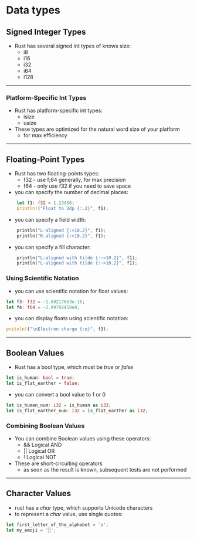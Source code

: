 # Data types
## Signed Integer Types
- Rust has several signed int types of knows size:
	- i8
	- i16
	- i32
	- i64
	- i128

---

### Platform-Specific Int Types
- Rust has platform-specific int types:
	- isize
	- usize
- These types are optimized for the natural word size of your platform
	- for max efficiency
---

## Floating-Point Types
- Rust has two floating-points types:
	-  f32 - use f;64 generally, for max precision
	-  f64 - only use f32 if you need to save space
- you can specify the number of decimal places:
``` rust
	let f1: f32 = 1.23456;
	println!("Float to 2dp {:.2}", f1);
```
- you can specify a field width:
``` rust
	println("L-aligned {:<10.2}", f1);
	println("R-aligned {:>10.2}", f1);
```
- you can specify a fill character:
``` rust
	println("L-aligned with tilde {:~<10.2}", f1);
	println("L-aligned with tilde {:~>10.2}", f1);
```
### Using Scientific Notation
- you can use scientific notation for float values:
``` rust
let f3: f32 = -1.60217663e-16;
let f4: f64 = -2.99792458e8;
```
- you can display floats using scientific notation:
``` rust
pritnln!("\nElectron charge {:e}", f3);
```

---
## Boolean Values
- Rust has a bool type, which must be *true* or *false*
```rust
let is_human: bool = true;
let is_flat_earther = false;
```
- you can convert a bool value to 1 or 0
```rust
let is_human_num: i32 = is_human as i32;
let is_flat_earther_num: i32 = is_flat_earther as i32;
```

### Combining Boolean Values
- You can combine Boolean values using these operators:
	- && Logical AND
	- || Logical OR
	- ! Logical NOT
- These are short-circuiting operators
	- as soon as the result is known, subsequent tests are not performed

---
## Character Values
- rust has a *char* type, which supports Unicode characters
- to represent a *char* value, use single quotes:
```rust
let first_letter_of_the_alphabet = 'a';
let my_emoji = '🥲'; 
```